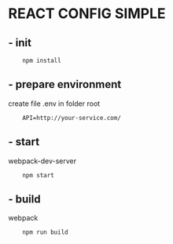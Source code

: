# REACT CONFIG SIMPLE

## - init
```
    npm install
```

## - prepare environment
create file .env in folder root
```
    API=http://your-service.com/
```

## - start
webpack-dev-server
```
    npm start
```

## - build
webpack
```
    npm run build
```
